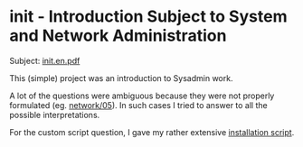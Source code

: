 # init - Introduction Subject to System and Network Administration

Subject: [init.en.pdf](init.en.pdf)

This (simple) project was an introduction to Sysadmin work.

A lot of the questions were ambiguous because they were not properly formulated
(eg. [network/05](network/05)). In such cases I tried to answer to all the
possible interpretations.

For the custom script question, I gave my rather extensive [installation
script](scripts/03).
